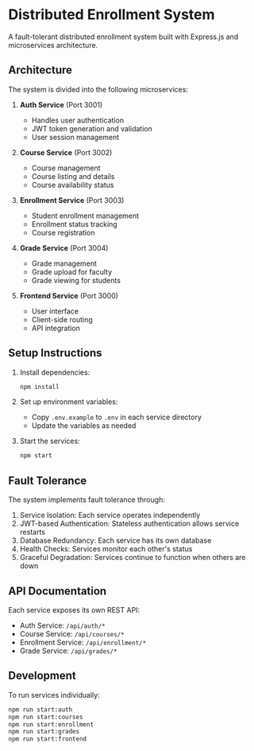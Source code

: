 # Distributed Enrollment System

A fault-tolerant distributed enrollment system built with Express.js and microservices architecture.

## Architecture

The system is divided into the following microservices:

1. **Auth Service** (Port 3001)
   - Handles user authentication
   - JWT token generation and validation
   - User session management

2. **Course Service** (Port 3002)
   - Course management
   - Course listing and details
   - Course availability status

3. **Enrollment Service** (Port 3003)
   - Student enrollment management
   - Enrollment status tracking
   - Course registration

4. **Grade Service** (Port 3004)
   - Grade management
   - Grade upload for faculty
   - Grade viewing for students

5. **Frontend Service** (Port 3000)
   - User interface
   - Client-side routing
   - API integration

## Setup Instructions

1. Install dependencies:
   ```bash
   npm install
   ```

2. Set up environment variables:
   - Copy `.env.example` to `.env` in each service directory
   - Update the variables as needed

3. Start the services:
   ```bash
   npm start
   ```

## Fault Tolerance

The system implements fault tolerance through:

1. Service Isolation: Each service operates independently
2. JWT-based Authentication: Stateless authentication allows service restarts
3. Database Redundancy: Each service has its own database
4. Health Checks: Services monitor each other's status
5. Graceful Degradation: Services continue to function when others are down

## API Documentation

Each service exposes its own REST API:

- Auth Service: `/api/auth/*`
- Course Service: `/api/courses/*`
- Enrollment Service: `/api/enrollment/*`
- Grade Service: `/api/grades/*`

## Development

To run services individually:

```bash
npm run start:auth
npm run start:courses
npm run start:enrollment
npm run start:grades
npm run start:frontend
``` 